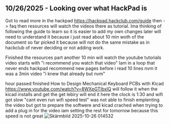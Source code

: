 <!--
  ===================    !!READ THIS NOTICE!!   ====================
  DO NOT edit this file manually. Your changes WILL BE OVERWRITTEN!
  This journal is auto generated and updated by Hack Club Blueprint.
  To edit this file, please edit your journal entries on Blueprint.
  ==================================================================
-->

## 10/26/2025 - Looking over what HackPad is  

Got to read more in the hackpad https://hackpad.hackclub.com/guide then -> faq then resources will watch the videos there as tutorial. Ima thinking of following the guide to learn so it is easier to add my own changes later will need to understand it because i just read about 10 min woth of the document so far picked it because will not do the same mistake as in hackclub of never deciding or not adding work.

Finished the resources part another 10 min will watch the youtube tutorials video starts with "i recommend you watch that video" Iam in a loop that never ends hackpad recommend new pages before i read 10 lines nvm it was a 3min video "i knew that already but nvm"

hour passed finished How to Design Mechanical Keyboard PCBs with Kicad
https://www.youtube.com/watch?v=8WXpGTIbxlQ will follow it when the kicad installs and get the get lebiry will end it here the clock is 1:30 and wifi got slow "cant even run wifi speed test" was not able to finish emplenting the video but got to prepare the softwere and kicad crached when trying to add a plug in for the video
iam setting the rest for tomorrow because this speed is not great
![Skärmbild 2025-10-26 014532](https://blueprint.hackclub.com/user-attachments/blobs/proxy/eyJfcmFpbHMiOnsiZGF0YSI6NTU3NiwicHVyIjoiYmxvYl9pZCJ9fQ==--9ec55ff0ff45c7830658dcc0b96492af6a1f84db/Sk%C3%A4rmbild%202025-10-26%20014532.png)


  

